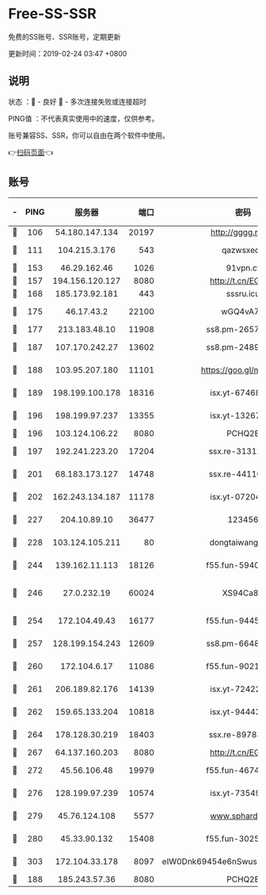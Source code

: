 # Free-SS-SSR

免费的SS账号、SSR账号，定期更新

更新时间：2019-02-24 03:47 +0800

## 说明

状态     ：🙂 - 良好 🙁 - 多次连接失败或连接超时

PING值   ：不代表真实使用中的速度，仅供参考。

账号兼容SS、SSR，你可以自由在两个软件中使用。

👉[扫码页面](https://liesauer.github.io/free-ss-ssr.github.io/)👈

## 账号

|-|PING|服务器|端口|密码|加密方式|区域|
|:----:|:----:|:-----:|-----:|:----:|:----:|:----:|
|🙂|106|54.180.147.134|20197|http://gggg.rocks|chacha20|KR|
|🙂|111|104.215.3.176|543|qazwsxedc|aes-256-gcm|JP|
|🙂|153|46.29.162.46|1026|91vpn.cf|rc4-md5|RU|
|🙂|157|194.156.120.127|8080|http://t.cn/EGJIyrl|rc4-md5|RU|
|🙂|168|185.173.92.181|443|sssru.icu|rc4-md5|RU|
|🙂|175|46.17.43.2|22100|wGQ4vA7D|aes-256-gcm|RU|
|🙂|177|213.183.48.10|11908|ss8.pm-26579445|rc4-md5|RU|
|🙂|187|107.170.242.27|13602|ss8.pm-24894084|aes-256-cfb|US|
|🙂|188|103.95.207.180|11101|https://goo.gl/m1zu1p|chacha20-ietf|CN|
|🙂|189|198.199.100.178|18316|isx.yt-67468554|aes-256-cfb|US|
|🙂|196|198.199.97.237|13355|isx.yt-13267292|aes-256-cfb|US|
|🙂|196|103.124.106.22|8080|PCHQ2E|rc4-md5|US|
|🙂|197|192.241.223.20|17204|ssx.re-31312379|aes-256-cfb|US|
|🙂|201|68.183.173.127|14748|ssx.re-44110237|aes-256-cfb|US|
|🙂|202|162.243.134.187|11178|isx.yt-07204971|aes-256-cfb|US|
|🙂|227|204.10.89.10|36477|123456|aes-256-cfb|US|
|🙂|228|103.124.105.211|80|dongtaiwang.com|aes-256-cfb|US|
|🙂|244|139.162.11.113|18126|f55.fun-59408328|aes-256-cfb|SG|
|🙂|246|27.0.232.19|60024|XS94Ca8K|xchacha20-ietf-poly1305|HK|
|🙂|254|172.104.49.43|16177|f55.fun-94458242|aes-256-cfb|SG|
|🙂|257|128.199.154.243|12609|ss8.pm-66482208|aes-256-cfb|SG|
|🙂|260|172.104.6.17|11086|f55.fun-90218107|aes-256-cfb|US|
|🙂|261|206.189.82.176|14139|isx.yt-72422097|aes-256-cfb|SG|
|🙂|262|159.65.133.204|10818|isx.yt-94443134|aes-256-cfb|SG|
|🙂|264|178.128.30.219|18403|ssx.re-89783245|aes-256-cfb|SG|
|🙂|267|64.137.160.203|8080|http://t.cn/EGJIyrl|rc4-md5|CA|
|🙂|272|45.56.106.48|19979|f55.fun-46740647|aes-256-cfb|US|
|🙂|276|128.199.97.239|10574|isx.yt-73549094|aes-256-cfb|SG|
|🙂|279|45.76.124.108|5577|www.sphard.com|aes-256-cfb|AU|
|🙂|280|45.33.90.132|15408|f55.fun-30254973|aes-256-cfb|US|
|🙂|303|172.104.33.178|8097|eIW0Dnk69454e6nSwuspv9DmS201tQ0D|aes-256-cfb|SG|
|🙂|188|185.243.57.36|8080|PCHQ2E|rc4-md5|US|
